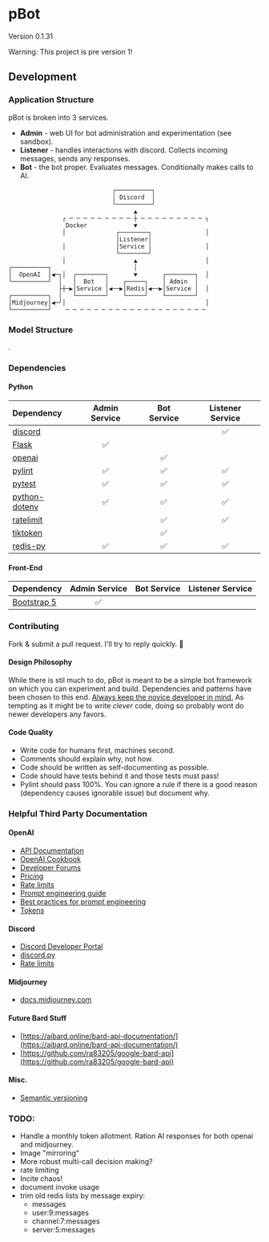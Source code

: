 # pBot

Version 0.1.31

Warning: This project is pre version 1!




## Development <a name="development"></a>

### Application Structure

pBot is broken into 3 services.

- **Admin** - web UI for bot administration and experimentation (see sandbox).
- **Listener** - handles interactions with discord. Collects incoming messages, sends any responses.
- **Bot** - the bot proper. Evaluates messages. Conditionally makes calls to AI.

```
                             ┌──────────┐
                             │ Discord  │
                             └──────────┘
                                   ▲
               ┌ ─ ─ ─ ─ ─ ─ ─ ─ ─ ┼ ─ ─ ─ ─ ─ ─ ─ ─ ─ ┐
                Docker             ▼
               │              ┌────────┐               │
                              │Listener│
               │              │Service │               │
                              └────────┘
               │                   ▲                   │
┌──────────┐                       │
│  OpenAI  │◀─┐│  ┌────────┐       ▼       ┌────────┐  │
└──────────┘  │   │  Bot   │    ┌─────┐    │ Admin  │
              ├┼─▶│Service │◀──▶│Redis│◀──▶│Service │  │
┌──────────┐  │   └────────┘    └─────┘    └────────┘
│Midjourney│◀─┘│                                       │
└──────────┘    ─ ─ ─ ─ ─ ─ ─ ─ ─ ─ ─ ─ ─ ─ ─ ─ ─ ─ ─ ─
```

### Model Structure

.

### Dependencies

#### Python

| Dependency | Admin Service | Bot Service | Listener Service |
|:---|:---:|:---:|:---:|
| [discord](https://discordpy.readthedocs.io/en/stable/) | | | &#x2705; |
| [Flask](https://flask.palletsprojects.com/en/3.0.x/) | &#x2705; | | |
| [openai](https://pypi.org/project/openai/) | | &#x2705; | |
| [pylint](https://pypi.org/project/pylint/) | &#x2705; | &#x2705; | &#x2705; |
| [pytest](https://docs.pytest.org/en/8.0.x/) | &#x2705; | &#x2705; | &#x2705; |
| [python-dotenv](https://pypi.org/project/python-dotenv/) | &#x2705; | &#x2705; | &#x2705; |
| [ratelimit](https://pypi.org/project/ratelimit/) | | &#x2705; | &#x2705; |
| [tiktoken](https://pypi.org/project/tiktoken/) | | &#x2705; | |
| [redis-py](https://redis-py.readthedocs.io/en/stable/) | &#x2705; | &#x2705; | &#x2705; |

#### Front-End

| Dependency | Admin Service | Bot Service | Listener Service |
|:---|:---:|:---:|:---:|
| [Bootstrap 5](https://getbootstrap.com/) | &#x2705; | | |

### Contributing

Fork & submit a pull request. I'll try to reply quickly. :pray:

#### Design Philosophy

While there is stil much to do, pBot is meant to be a simple bot framework on which you can experiment and build. Dependencies and patterns have been chosen to this end. <ins>Always keep the novice developer in mind.</ins> As tempting as it might be to write *clever* code, doing so probably wont do newer developers any favors.

#### Code Quality

- Write code for humans first, machines second.
- Comments should explain why, not how.
- Code should be written as
self-documenting as possible.
- Code should have tests behind it and those tests must pass!
- Pylint should pass 100%. You can ignore a rule if there is a good reason (dependency causes ignorable issue) but document why.

### Helpful Third Party Documentation

#### OpenAI

- [API Documentation](https://platform.openai.com/docs/overview)
- [OpenAI Cookbook](https://cookbook.openai.com/)
- [Developer Forums](https://community.openai.com/)
- [Pricing](https://openai.com/pricing)
- [Rate limits](https://platform.openai.com/docs/guides/rate-limits?context=tier-free)
- [Prompt engineering guide](https://platform.openai.com/docs/guides/prompt-engineering)
- [Best practices for prompt engineering](https://help.openai.com/en/articles/6654000-best-practices-for-prompt-engineering-with-the-openai-api)
- [Tokens](https://help.openai.com/en/articles/4936856-what-are-tokens-and-how-to-count-them)

#### Discord

- [Discord Developer Portal](https://discord.com/developers)
- [discord.py](https://discordpy.readthedocs.io/en/stable/index.html)
- [Rate limits](https://discord.com/developers/docs/topics/rate-limits)

#### Midjourney

- [docs.midjourney.com](https://docs.midjourney.com/docs/quick-start)

#### Future Bard Stuff

- [https://aibard.online/bard-api-documentation/](https://aibard.online/bard-api-documentation/)
- [https://github.com/ra83205/google-bard-api](https://github.com/ra83205/google-bard-api)

#### Misc.

- [Semantic versioning](https://semver.org/)

### TODO:

- Handle a monthly token allotment. Ration AI responses for both openai and midjourney.
- Image "mirroring"
- More robust multi-call decision making?
- rate limiting
- Incite chaos!
- document invoke usage
- trim old redis lists by message expiry:
  - messages
  - user:9:messages
  - channel:7:messages
  - server:5:messages
